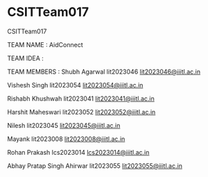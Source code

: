 # CSITTeam017
CSITTeam017

TEAM NAME : AidConnect

TEAM IDEA : 

TEAM MEMBERS : 
Shubh Agarwal lit2023046 lit2023046@iiitl.ac.in

Vishesh Singh lit2023054 lit2023054@iiitl.ac.in

Rishabh Khushwah lit2023041 lit2023041@iiitl.ac.in

Harshit Maheswari  lit2023052 lit2023052@iiitl.ac.in

Nilesh lit2023045 lit2023045@iiitl.ac.in

Mayank lit2023008 lit2023008@iiitl.ac.in

Rohan Prakash lcs2023014 lcs2023014@iiitl.ac.in

Abhay Pratap Singh Ahirwar lit2023055 lit2023055@iiitl.ac.in
